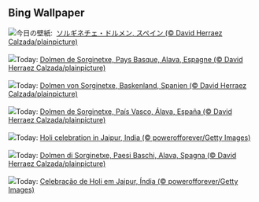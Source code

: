 ## Bing Wallpaper
![](https://www.bing.com/th?id=OHR.BasqueDolmen_JA-JP6281411037_UHD.jpg&w=1000)今日の壁紙: &nbsp;[ソルギネチェ・ドルメン, スペイン (© David Herraez Calzada/plainpicture)](https://www.bing.com/th?id=OHR.BasqueDolmen_JA-JP6281411037_UHD.jpg)
<br><br/>
![](https://www.bing.com/th?id=OHR.BasqueDolmen_FR-FR8212950561_UHD.jpg&w=1000)Today: [Dolmen de Sorginetxe, Pays Basque, Alava, Espagne (© David Herraez Calzada/plainpicture)](https://www.bing.com/th?id=OHR.BasqueDolmen_FR-FR8212950561_UHD.jpg)
<br><br/>
![](https://www.bing.com/th?id=OHR.BasqueDolmen_DE-DE4751565010_UHD.jpg&w=1000)Today: [Dolmen von Sorginetxe, Baskenland, Spanien (© David Herraez Calzada/plainpicture)](https://www.bing.com/th?id=OHR.BasqueDolmen_DE-DE4751565010_UHD.jpg)
<br><br/>
![](https://www.bing.com/th?id=OHR.BasqueDolmen_ES-ES7735714145_UHD.jpg&w=1000)Today: [Dolmen de Sorginetxe, País Vasco, Álava, España (© David Herraez Calzada/plainpicture)](https://www.bing.com/th?id=OHR.BasqueDolmen_ES-ES7735714145_UHD.jpg)
<br><br/>
![](https://www.bing.com/th?id=OHR.HoliColors_EN-GB1907650380_UHD.jpg&w=1000)Today: [Holi celebration in Jaipur, India (© powerofforever/Getty Images)](https://www.bing.com/th?id=OHR.HoliColors_EN-GB1907650380_UHD.jpg)
<br><br/>
![](https://www.bing.com/th?id=OHR.BasqueDolmen_IT-IT0162501946_UHD.jpg&w=1000)Today: [Dolmen di Sorginetxe, Paesi Baschi, Alava, Spagna (© David Herraez Calzada/plainpicture)](https://www.bing.com/th?id=OHR.BasqueDolmen_IT-IT0162501946_UHD.jpg)
<br><br/>
![](https://www.bing.com/th?id=OHR.HoliColors_PT-BR8231295539_UHD.jpg&w=1000)Today: [Celebração de Holi em Jaipur, Índia (© powerofforever/Getty Images)](https://www.bing.com/th?id=OHR.HoliColors_PT-BR8231295539_UHD.jpg)
<br><br/>
